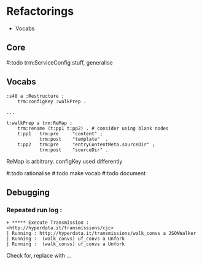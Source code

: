 # Refactorings

* Vocabs

## Core

#:todo trm:ServiceConfig stuff, generalise


## Vocabs

```turtle
:s40 a :Restructure ;
    trm:configKey :walkPrep .

...

t:walkPrep a trm:ReMap ;
    trm:rename (t:pp1 t:pp2) . # consider using blank nodes
    t:pp1   trm:pre     "content" ;
            trm:post    "template"  .
    t:pp2   trm:pre     "entryContentMeta.sourceDir" ;
            trm:post    "sourceDir" .
```

ReMap is arbitrary. configKey used differently


#:todo rationalise
#:todo make vocab
#:todo document


## Debugging

### Repeated run log :
```
+ ***** Execute Transmission :  <http://hyperdata.it/transmissions/cjc>
| Running : http://hyperdata.it/transmissions/walk_convs a JSONWalker
| Running :  (walk_convs) uf_convs a Unfork
| Running :  (walk_convs) uf_convs a Unfork
```

Check for, replace with ...
